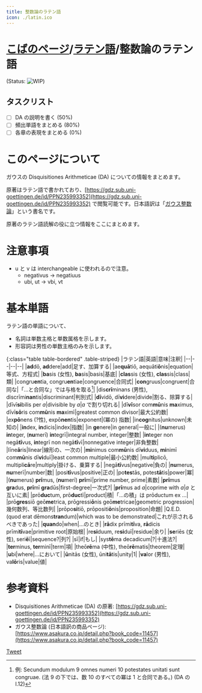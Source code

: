 ```yaml
---
title: 整数論のラテン語
icon: ./latin.ico
---
```


# [こばのページ](../index.html)/[ラテン語](index.html)/整数論のラテン語

(Status: ![WIP](https://progress-bar.dev/43/?title=WIP))

## タスクリスト
- [ ] DA の説明を書く (50%)
- [ ] 頻出単語をまとめる (80%)
- [ ] 各章の表現をまとめる (0%)

# このページについて
ガウスの Disquisitiones Arithmeticae (DA) についての情報をまとめます。

原著はラテン語で書かれており、[https://gdz.sub.uni-goettingen.de/id/PPN235993352](https://gdz.sub.uni-goettingen.de/id/PPN235993352) で閲覧可能です。日本語訳は「[ガウス整数論](https://www.asakura.co.jp/detail.php?book_code=11457)」という書名です。

原著のラテン語読解の役に立つ情報をここにまとめます。

# 注意事項
- u と v は interchangeable に使われるので注意。
  - negativus -> negatiuus
  - ubi, ut -> vbi, vt

# 基本単語
ラテン語の単語について、
- 名詞は単数主格と単数属格を示します。
- 形容詞は男性の単数主格のみを示します。

{:class="table table-bordered" .table-striped}
|ラテン語|英語|意味|注釈|
|--|--|--|--|
|**ad**dō, **ad**dere|add|足す、加算する|
|ae**quā**tiō, aequāti**ō**nis|equation|等式、方程式|
|**ba**sis (女性), **ba**sis|basis|基底|
|**clas**sis (女性), **clas**sis|class|類|
|congru**en**tia, congru**en**tiae|congruence|合同式|
|**con**gruus|congruent|合同な|「…と合同な」では与格を取る[^congruus]|
|dis**crī**minans (男性), discrīmi**nan**tis|discriminant|判別式|
|**dī**vidō, dī**vi**dere|divide|割る、除算する|
|dīvī**si**bilis per *a*|divisible by *a*|*a* で割り切れる|
|dī**vī**sor com**mū**nis **ma**ximus, dīvī**sō**ris com**mū**nis **ma**ximī|greatest common divisor|最大公約数|
|ex**pō**nens (?性), expō**nen**tis|exponent|(冪の) 指数|
|in**cog**nitus|unknown|未知の|
|**in**dex, **in**dicis|index|指数|
|in **ge**nere|in general|一般に|
|(**nu**merus) **in**teger, (**nu**merī) **in**tegrī|integral number, integer|整数|
|**in**teger non negā**tī**vus, **in**tegrī non negā**tī**vī|nonnegative integer|非負整数|
|līne**ā**ris|linear|線形の、一次の|
|**mi**nimus com**mū**nis dī**vi**duus, **mi**nimī com**mū**nis dī**vi**duī|least common multiple|最小公約数|
|mul**ti**plicō, multipli**cā**re|multiply|掛ける、乗算する|
|negā**tī**vus|negative|負の|
|**nu**merus, **nu**merī|number|数|
|posi**tī**vus|positive|正の|
|po**tes**tās, potes**tā**tis|power|冪|
|(**nu**merus) **prī**mus, (**nu**merī) **prī**mī|prime number, prime|素数|
|**prī**mus **gra**dus, **prī**mī **gra**dūs|first-degree|一次式?|
|**prī**mus ad *a*|coprime with *a*|*a* と互いに素|
|prō**duc**tum, prō**duc**tī|product|積|「…の積」は prōductum ex ...|
|prō**gres**siō geō**me**trica, prōgressi**ō**nis geō**me**tricae|geometric progression|幾何数列、等比数列|
|prōpo**si**tiō, prōpositi**ō**nis|proposition|命題|
|Q.E.D. (quod erat dēmons**tran**dum)|which was to be demonstrated|これが示されるべきであった|
|**quan**do|when|…のとき|
|**rā**dix prīmi**tī**va, **rā**dicis prīmi**tī**vae|primitive root|原始根|
|re**si**duum, re**si**duī|residue|余り|
|**se**riēs (女性), seri**ē**ī|sequence?|列?|
|sī|if|もし|
|sys**tē**ma decadicum|?|十進法?|
|**ter**minus, **ter**minī|term|項|
|theō**rē**ma (中性), theō**rē**matis|theorem|定理|
|**u**bi|where|…において|
|**ū**nitās (女性), ūni**tā**tis|unity|1|
|**va**lor (男性), va**lō**ris|value|値|

[^congruus]: 例: Secundum modulum 9 omnes numeri 10 potestates unitati sunt congruae. (法 9 の下では、数 10 のすべての冪は 1 と合同である。) (DA の I.12)

# 参考資料
- Disquisitiones Arithmeticae (DA) の原著: [https://gdz.sub.uni-goettingen.de/id/PPN235993352](https://gdz.sub.uni-goettingen.de/id/PPN235993352)
- ガウス整数論 (日本語訳の商品ページ): [https://www.asakura.co.jp/detail.php?book_code=11457](https://www.asakura.co.jp/detail.php?book_code=11457)

<a href="https://twitter.com/share" class="twitter-share-button" data-via="kobae964" data-dnt="true">Tweet</a>
<script type="text/javascript">
!function(d,s,id){
  var js,fjs=d.getElementsByTagName(s)[0],
  p=/^http:/.test(d.location)?'http':'https';
  if(!d.getElementById(id)){
    js=d.createElement(s);js.id=id;
    js.src=p+'://platform.twitter.com/widgets.js';
    fjs.parentNode.insertBefore(js,fjs);
}}(document, 'script', 'twitter-wjs');
</script>
